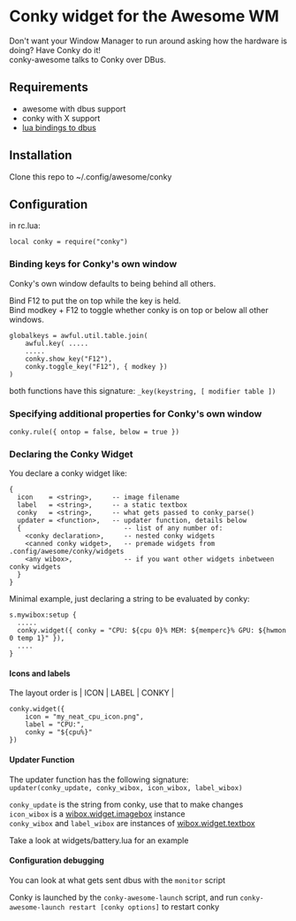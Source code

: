 # Conky widget for the Awesome WM

Don't want your Window Manager to run around asking how the hardware is doing?
Have Conky do it!  
conky-awesome talks to Conky over DBus.

## Requirements
* awesome with dbus support
* conky with X support
* [lua bindings to dbus](github.com/daurnimator/ldbus)

## Installation
Clone this repo to ~/.config/awesome/conky

## Configuration
in rc.lua:

`local conky = require("conky")`

### Binding keys for Conky's own window

Conky's own window defaults to being behind all others.

Bind F12 to put the on top while the key is held.  
Bind modkey + F12 to toggle whether conky is on top or below all other windows.
```
globalkeys = awful.util.table.join(
    awful.key( .....
    .....
    conky.show_key("F12"),
    conky.toggle_key("F12"), { modkey })
)
```

both functions have this signature:
`_key(keystring, [ modifier table ])`

### Specifying additional properties for Conky's own window

`
conky.rule({ ontop = false, below = true })
`

### Declaring the Conky Widget

You declare a conky widget like:
```
{
  icon    = <string>,     -- image filename
  label   = <string>,     -- a static textbox
  conky   = <string>,     -- what gets passed to conky_parse()
  updater = <function>,   -- updater function, details below
  {                          -- list of any number of:
    <conky declaration>,     -- nested conky widgets
    <canned conky widget>,   -- premade widgets from .config/awesome/conky/widgets
    <any wibox>,             -- if you want other widgets inbetween conky widgets
  }
}
```


Minimal example, just declaring a string to be evaluated by conky:
```
s.mywibox:setup {
  .....
  conky.widget({ conky = "CPU: ${cpu 0}% MEM: ${memperc}% GPU: ${hwmon 0 temp 1}" }),
  ....
}
```

#### Icons and labels
The layout order is | ICON | LABEL | CONKY |
```
conky.widget({
    icon = "my_neat_cpu_icon.png",
    label = "CPU:",
    conky = "${cpu%}"
})

```

#### Updater Function

The updater function has the following signature:  
`updater(conky_update, conky_wibox, icon_wibox, label_wibox)`

`conky_update` is the string from conky, use that to make changes  
`icon_wibox` is a [wibox.widget.imagebox](http://awesomewm.org/apidoc/classes/wibox.widget.imagebox.html) instance  
`conky_wibox` and `label_wibox` are instances of [wibox.widget.textbox](http://awesomewm.org/apidoc/classes/wibox.widget.textbox.html)

Take a look at widgets/battery.lua for an example

#### Configuration debugging

You can look at what gets sent dbus with the `monitor` script

Conky is launched by the `conky-awesome-launch` script, and run
`conky-awesome-launch restart [conky options]` to restart conky


